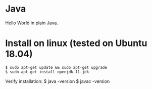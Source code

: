 # Java
Hello World in plain Java.

# Install on linux (tested on Ubuntu 18.04)
	$ sudo apt-get update && sudo apt-get upgrade
	$ sudo apt-get install openjdk-11-jdk

Verify installation:
	$ java -version
	$ javac -version
